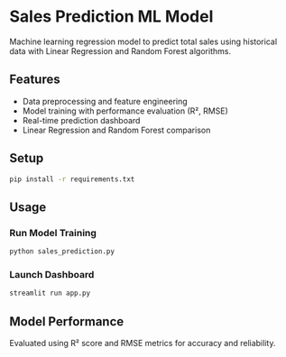 # Sales Prediction ML Model

Machine learning regression model to predict total sales using historical data with Linear Regression and Random Forest algorithms.

## Features
- Data preprocessing and feature engineering
- Model training with performance evaluation (R², RMSE)
- Real-time prediction dashboard
- Linear Regression and Random Forest comparison

## Setup
```bash
pip install -r requirements.txt
```

## Usage

### Run Model Training
```bash
python sales_prediction.py
```

### Launch Dashboard
```bash
streamlit run app.py
```

## Model Performance
Evaluated using R² score and RMSE metrics for accuracy and reliability.